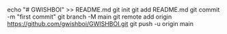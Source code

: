echo "# GWISHBOI" >> README.md
git init
git add README.md
git commit -m "first commit"
git branch -M main
git remote add origin https://github.com/gwishboi/GWISHBOI.git
git push -u origin main
